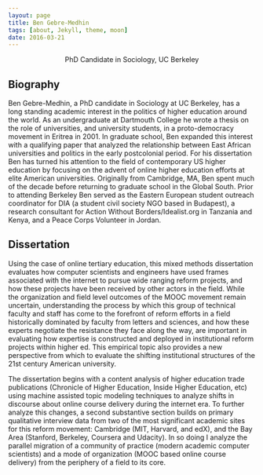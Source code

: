 ```yaml
---
layout: page
title: Ben Gebre-Medhin
tags: [about, Jekyll, theme, moon]
date: 2016-03-21
---
```

    
<center>PhD Candidate in Sociology, UC Berkeley</center>

## Biography
Ben Gebre-Medhin, a PhD candidate in Sociology at UC Berkeley, has a long standing academic interest in the politics of higher education around the world. As an undergraduate at Dartmouth College he wrote a thesis on the role of universities, and university students, in a proto-democracy movement in Eritrea in 2001. In graduate school, Ben expanded this interest with a qualifying paper that analyzed the relationship between East African universities and politics in the early postcolonial period. For his dissertation Ben has turned his attention to the field of contemporary US higher education by focusing on the advent of online higher education efforts at elite American universities. Originally from Cambridge, MA, Ben spent much of the decade before returning to graduate school in the Global South. Prior to attending Berkeley Ben served as the Eastern European student outreach coordinator for DIA (a student civil society NGO based in Budapest), a research consultant for Action Without Borders/Idealist.org in Tanzania and Kenya, and a Peace Corps Volunteer in Jordan. 

## Dissertation
Using the case of online tertiary education, this mixed methods dissertation evaluates how computer scientists and engineers have used frames associated with the internet to pursue wide ranging reform projects, and how these projects have been received by other actors in the field. While the organization and field level outcomes of the MOOC movement remain uncertain, understanding the process by which this group of technical faculty and staff has come to the forefront of reform efforts in a field historically dominated by faculty from letters and sciences, and how these experts negotiate the resistance they face along the way, are important in evaluating how expertise is constructed and deployed in institutional reform projects within higher ed. This empirical topic also provides a new perspective from which to evaluate the shifting institutional structures of the 21st century American university.

The dissertation begins with a content analysis of higher education trade publications (Chronicle of Higher Education, Inside Higher Education, etc) using machine assisted topic modeling techniques to analyze shifts in discourse about online course delivery during the internet era. To further analyze this changes, a second substantive section builds on primary qualitative interview data from two of the most significant academic sites for this reform movement: Cambridge (MIT, Harvard, and edX), and the Bay Area (Stanford, Berkeley, Coursera and Udacity). In so doing I analyze the parallel migration of a community of practice (modern academic computer scientists) and a mode of organization (MOOC based online course delivery) from the periphery of a field to its core. 